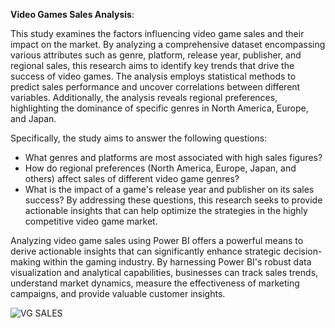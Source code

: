 **Video Games Sales Analysis**:

This study examines the factors influencing video game sales and their impact on the market. By analyzing a comprehensive dataset encompassing various attributes such as genre, platform, release year, publisher, and regional sales, this research aims to identify key trends that drive the success of video games. The analysis employs statistical methods to predict sales performance and uncover correlations between different variables. Additionally, the analysis reveals regional preferences, highlighting the dominance of specific genres in North America, Europe, and Japan.

Specifically, the study aims to answer the following questions:
* What genres and platforms are most associated with high sales figures?
* How do regional preferences (North America, Europe, Japan, and others) affect sales of different video game genres?
* What is the impact of a game's release year and publisher on its sales success?
By addressing these questions, this research seeks to provide actionable insights that can help optimize the strategies in the highly competitive video game market.

Analyzing video game sales using Power BI offers a powerful means to derive actionable insights that can significantly enhance strategic decision-making within the gaming industry. By harnessing Power BI's robust data visualization and analytical capabilities, businesses can track sales trends, understand market dynamics, measure the effectiveness of marketing campaigns, and provide valuable customer insights.

![VG SALES](https://github.com/meghu03/Video-Games-Sales-Analysis/assets/116013635/05d1a747-763a-4294-9cca-0ed0992734fc)
